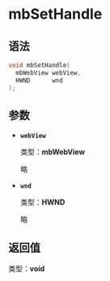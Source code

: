# mbSetHandle

## 语法

``` cpp
void mbSetHandle(
  mbWebView webView,
  HWND      wnd
);
```

## 参数

- **`webView`**

  类型：**mbWebView**

  略

- **`wnd`**

  类型：**HWND**

  略

## 返回值

类型：**void**
